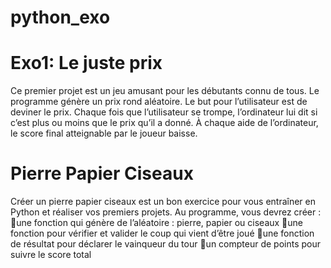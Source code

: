 # python_exo

# Exo1: Le juste prix 

Ce premier projet est un jeu amusant pour les débutants connu de tous. Le programme génère un prix rond aléatoire. Le but pour l’utilisateur est de deviner le prix. Chaque fois que l’utilisateur se trompe, l’ordinateur lui dit si c’est plus ou moins que le prix qu’il a donné. À chaque aide de l’ordinateur, le score final atteignable par le joueur baisse. 

# Pierre Papier Ciseaux

Créer un pierre papier ciseaux est un bon exercice pour vous entraîner en Python et réaliser vos premiers projets. 
Au programme, vous devrez créer : 
une fonction qui génère de l’aléatoire : pierre, papier ou ciseaux 
une fonction pour vérifier et valider le coup qui vient d’être joué 
une fonction de résultat pour déclarer le vainqueur du tour 
un compteur de points pour suivre le score total 